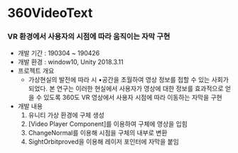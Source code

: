 # 360VideoText

### VR 환경에서 사용자의 시점에 따라 움직이는 자막 구현

- 개발 기간 : 190304 ~ 190426
- 개발 환경 : window10, Unity 2018.3.11
- 프로젝트 개요
  - 가상현실의 발전에 따라 시 •공간을 초월하여 영상 정보를 접할 수 있는 사회가 되었다. 본 연구는 이러한 현실에서 사용자가 영상에 대한 정보를 효과적으로 얻을 수 있도록 360도 VR 영상에서 사용자 시점에 따라 이동하는 자막을 구현
- 개발 내용
  1. 유니티 가상 환경에 구체 생성
  2. [Video Player Component]를 이용하여 구체에 영상을 입힘
  3. ChangeNormal를 이용해 시점을 구체의 내부로 변환
  4. SightOrbitproved을 이용해 레이저 포인터에 자막을 붙임